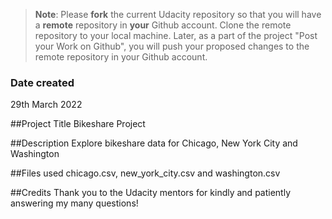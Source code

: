 >**Note**: Please **fork** the current Udacity repository so that you will have a **remote** repository in **your** Github account. Clone the remote repository to your local machine. Later, as a part of the project "Post your Work on Github", you will push your proposed changes to the remote repository in your Github account.

### Date created
29th March 2022

##Project Title
Bikeshare Project

##Description
Explore bikeshare data for Chicago, New York City and Washington

##Files used
chicago.csv, new_york_city.csv and washington.csv

##Credits
Thank you to the Udacity mentors for kindly and patiently answering my many questions!
